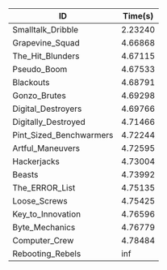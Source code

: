 |ID|Time(s)|
|-|-|
|Smalltalk_Dribble|2.23240|
|Grapevine_Squad|4.66868|
|The_Hit_Blunders|4.67115|
|Pseudo_Boom|4.67533|
|Blackouts|4.68791|
|Gonzo_Brutes|4.69298|
|Digital_Destroyers|4.69766|
|Digitally_Destroyed|4.71466|
|Pint_Sized_Benchwarmers|4.72244|
|Artful_Maneuvers|4.72595|
|Hackerjacks|4.73004|
|Beasts|4.73992|
|The_ERROR_List|4.75135|
|Loose_Screws|4.75425|
|Key_to_Innovation|4.76596|
|Byte_Mechanics|4.76779|
|Computer_Crew|4.78484|
|Rebooting_Rebels|inf|
